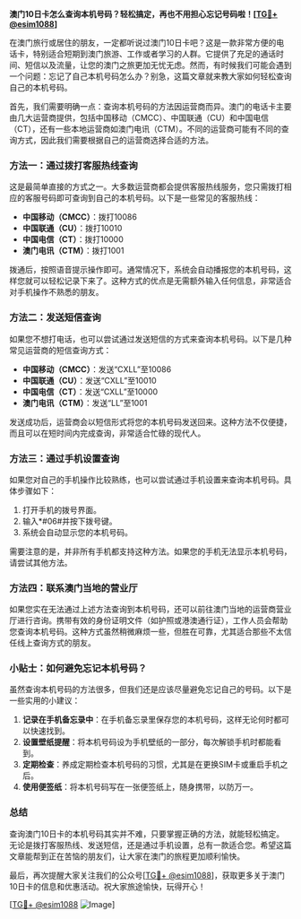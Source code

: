 **澳门10日卡怎么查询本机号码？轻松搞定，再也不用担心忘记号码啦！[[TG💪+ @esim1088](https://t.me/s/esim1088)]**

在澳门旅行或居住的朋友，一定都听说过澳门10日卡吧？这是一款非常方便的电话卡，特别适合短期到澳门旅游、工作或者学习的人群。它提供了充足的通话时间、短信以及流量，让您的澳门之旅更加无忧无虑。然而，有时候我们可能会遇到一个问题：忘记了自己本机号码怎么办？别急，这篇文章就来教大家如何轻松查询自己的本机号码。

首先，我们需要明确一点：查询本机号码的方法因运营商而异。澳门的电话卡主要由几大运营商提供，包括中国移动（CMCC）、中国联通（CU）和中国电信（CT），还有一些本地运营商如澳门电讯（CTM）。不同的运营商可能有不同的查询方式，因此我们需要根据自己的运营商选择合适的方法。

### 方法一：通过拨打客服热线查询

这是最简单直接的方式之一。大多数运营商都会提供客服热线服务，您只需拨打相应的客服号码即可查询到自己的本机号码。以下是一些常见的客服热线：

- **中国移动（CMCC）**：拨打10086
- **中国联通（CU）**：拨打10010
- **中国电信（CT）**：拨打10000
- **澳门电讯（CTM）**：拨打1001

拨通后，按照语音提示操作即可。通常情况下，系统会自动播报您的本机号码，这样您就可以轻松记录下来了。这种方式的优点是无需额外输入任何信息，非常适合对手机操作不熟悉的朋友。

### 方法二：发送短信查询

如果您不想打电话，也可以尝试通过发送短信的方式来查询本机号码。以下是几种常见运营商的短信查询方式：

- **中国移动（CMCC）**：发送“CXLL”至10086
- **中国联通（CU）**：发送“CXLL”至10010
- **中国电信（CT）**：发送“CXLL”至10000
- **澳门电讯（CTM）**：发送“LL”至1001

发送成功后，运营商会以短信形式将您的本机号码发送回来。这种方法不仅便捷，而且可以在短时间内完成查询，非常适合忙碌的现代人。

### 方法三：通过手机设置查询

如果您对自己的手机操作比较熟练，也可以尝试通过手机设置来查询本机号码。具体步骤如下：

1. 打开手机的拨号界面。
2. 输入*#06#并按下拨号键。
3. 系统会自动显示您的本机号码。

需要注意的是，并非所有手机都支持这种方法。如果您的手机无法显示本机号码，请尝试其他方法。

### 方法四：联系澳门当地的营业厅

如果您实在无法通过上述方法查询到本机号码，还可以前往澳门当地的运营商营业厅进行咨询。携带有效的身份证明文件（如护照或港澳通行证），工作人员会帮助您查询本机号码。这种方式虽然稍微麻烦一些，但胜在可靠，尤其适合那些不太信任线上查询方式的朋友。

### 小贴士：如何避免忘记本机号码？

虽然查询本机号码的方法很多，但我们还是应该尽量避免忘记自己的号码。以下是一些实用的小建议：

1. **记录在手机备忘录中**：在手机备忘录里保存您的本机号码，这样无论何时都可以快速找到。
2. **设置壁纸提醒**：将本机号码设为手机壁纸的一部分，每次解锁手机时都能看到。
3. **定期检查**：养成定期检查本机号码的习惯，尤其是在更换SIM卡或重启手机之后。
4. **使用便签纸**：将本机号码写在一张便签纸上，随身携带，以防万一。

### 总结

查询澳门10日卡的本机号码其实并不难，只要掌握正确的方法，就能轻松搞定。无论是拨打客服热线、发送短信，还是通过手机设置，总有一款适合您。希望这篇文章能帮到正在苦恼的朋友们，让大家在澳门的旅程更加顺利愉快。

最后，再次提醒大家关注我们的公众号[[TG💪+ @esim1088](https://t.me/s/esim1088)]，获取更多关于澳门10日卡的信息和优惠活动。祝大家旅途愉快，玩得开心！

[[TG💪+ @esim1088](https://t.me/s/esim1088) ![Image](https://i.postimg.cc/4NQfJmqS/Snipaste-2025-05-13-00-14-12.png)]